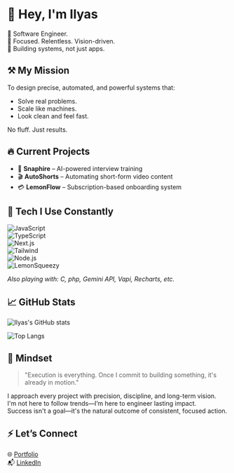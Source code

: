 # 👋 Hey, I'm Ilyas

🧠 Software Engineer.  
🎯 Focused. Relentless. Vision-driven.  
🚀 Building systems, not just apps.  

## ⚒️ My Mission

To design precise, automated, and powerful systems that:
- Solve real problems.
- Scale like machines.
- Look clean and feel fast.

No fluff. Just results.

## 🔥 Current Projects

- 🧠 **Snaphire** – AI-powered interview training  
- 🎬 **AutoShorts** – Automating short-form video content  
- 💳 **LemonFlow** – Subscription-based onboarding system  

## 🧰 Tech I Use Constantly

![JavaScript](https://img.shields.io/badge/JavaScript-F7DF1E?logo=javascript&logoColor=000)  
![TypeScript](https://img.shields.io/badge/TypeScript-3178C6?logo=typescript&logoColor=fff)  
![Next.js](https://img.shields.io/badge/Next.js-000?logo=next.js&logoColor=fff)  
![Tailwind](https://img.shields.io/badge/Tailwind-06B6D4?logo=tailwindcss&logoColor=fff)  
![Node.js](https://img.shields.io/badge/Node.js-339933?logo=node.js&logoColor=fff)  
![LemonSqueezy](https://img.shields.io/badge/LemonSqueezy-6B4EFF?logo=data:image/svg+xml;base64,...)

*Also playing with: C, php, Gemini API, Vapi, Recharts, etc.*

## 📈 GitHub Stats

![Ilyas's GitHub stats](https://github-readme-stats.vercel.app/api?username=ilyasmdn&show_icons=true&theme=radical)

![Top Langs](https://github-readme-stats.vercel.app/api/top-langs/?username=ilyasmdn&layout=compact&theme=radical)

## 🧠 Mindset

> "Execution is everything. Once I commit to building something, it's already in motion."

I approach every project with precision, discipline, and long-term vision.  
I'm not here to follow trends—I’m here to engineer lasting impact.  
Success isn't a goal—it's the natural outcome of consistent, focused action.

## ⚡ Let’s Connect

🌐 [Portfolio](https://ilyasmdn.github.io/portfolio/)  
📬 [LinkedIn](https://www.linkedin.com/in/ilyas-el-madni-1a741531a/)  

